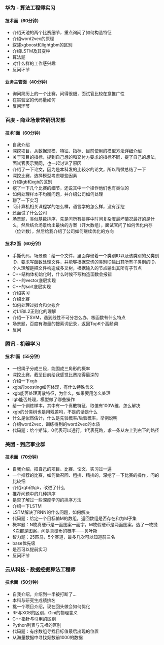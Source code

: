 ### 华为 - 算法工程师实习
#### 技术面（60分钟）
- 介绍天池的两个比赛细节，重点询问了如何构造特征
- 介绍word2vec的原理
- 叙述xgboost和lightgbm的区别
- 介绍LSTM及其变种
- 算法题
- 对什么样的工作感兴趣
- 反问环节

#### 业务主管面（40分钟）
- 询问简历上的一个比赛，问得很细，面试官比较在意推广性
- 在实验室的代码量如何
- 反问环节

### 百度 - 商业场景营销研发部
#### 技术1面（60分钟）
- 自我介绍
- 深挖项目，从数据规模、特征、指标、目前使用的模型方法详细介绍
- 关于项目的指标，提到自己想的和交付方要求的指标不同，提了自己的想法，面试官表示赞同，也一起讨论了原因
- 介绍了一下论文，因为是本科发的比较水的论文，所以稍微总结了一下
- 深挖比赛，选择模型考虑哪些因素
- 介绍lgb和xgb的区别
- 挖了一下几个比赛的细节，还说其中一个操作他们也有类似的
- 如何处理样本不均衡问题，并介绍公司如何处理
- 聊了一下实习
- 问计算机相关课程学的怎么样，语言学的怎么样，没有深挖
- 还面试了什么公司
- 场景题，类似基数排序，先是问所有排序中时间复杂度最坏情况最好的是什么，然后结合场景给出最快的方案（开大数组），面试官问了如何优化内存（位计数），然后给我介绍了公司如何继续优化的方向

#### 技术2面（60分钟）
- 手撕代码，场景题：给一个文件，里面存储着一个类别ID以及该类别的父类别ID，要求写函数处理文件，并能够根据查询的类别ID输出其所有子类别的ID，个人理解是把文件构造成多叉树，根据输入的节点输出其所有子节点
- C++结构体初始化时，什么时候不写构造函数会报错
- C++的vector底层实现
- C++的sort底层实现
- 介绍实习
- 介绍比赛
- 如何处理过拟合和欠拟合
- 对L1和L2正则化的理解
- 介绍一下SVM，遇到线性不可分怎么办，核函数有什么特点
- 场景题，百度有海量的搜索词记录，返回TopK个高频词
- 反问

### 腾讯 - 机器学习
#### 技术1面（55分钟）
- 一根绳子分成三段，能围成三角形的概率
- 深挖比赛，截至目前给我感觉比赛挖得最深的
- 介绍一下xgb
- xgb的boosting如何体现，有什么特殊含义
- xgb能否处理离散特征，为什么，如果要用怎么处理
- lgb能否处理，模型做了哪些操作
- 给一个训练样本，其中有一个离散特征，取值有100W维，怎么解决
- xgb的分类树也是用残差吗，不是的话是什么
- 什么是似然估计，什么是先验概率/后验概率，举例说明
- 介绍word2vec，训练得到的word2vec的本质
- 代码题：给个矩阵，0代表可以通行，1代表死路，求一条从左上到右下的路径

### 美团 - 到店事业群
#### 技术面（70分钟）
- 自我介绍，把自己的项目、比赛、论文、实习过一遍
- 一个推荐的比赛，如何做召回、粗排、精排的，深挖了一下比赛的操作，问的比较细
- 介绍xgb和lgb，改进了什么
- 推荐问题中的几种排序
- 是否了解过一些深度学习的排序方法
- 介绍一下LSTM
- LSTM解决了RNN的什么问题，如何解决
- 代码题：给定一个目标值M的数组，返回数组是否存在和为M子集
- 概率题：N枚真硬币是一面图案一面字，M枚假硬币是两面图案，选了一枚抛K次都是图案，问是真硬币的概率——贝叶斯
- 智力题：25匹马，5个赛道，最多几次可以知道前三名
- base优先级
- 是否可以提前实习
- 反问环节

### 云从科技 - 数据挖掘算法工程师
#### 技术面（50分钟）
- 自我介绍，介绍到一半被打断了...
- 本科与研究生成绩排名
- 挑一个项目介绍，现在回头做会如何优化
- RF与XGB的区别，Gini的物理含义
- C++指针与引用的区别
- Python列表与元祖的区别
- 代码题：有序数组寻找目标值最后出现的位置
- 从海量数据中寻找频数前1000的数据
